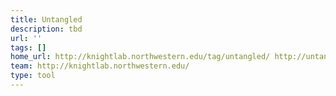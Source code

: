 ```yaml
---
title: Untangled
description: tbd
url: ''
tags: []
home_url: http://knightlab.northwestern.edu/tag/untangled/ http://untangled.knightlab.com/
team: http://knightlab.northwestern.edu/
type: tool
---
```


